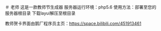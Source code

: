 ＃ 老师
这是一款教师节生成器
服务器运行环境：php5.6
使用方法：部署至您的服务器根目录
下载layui解压至根目录

教师贺卡界面由鹅厂程序员主页：https://space.bilibili.com/451913461
